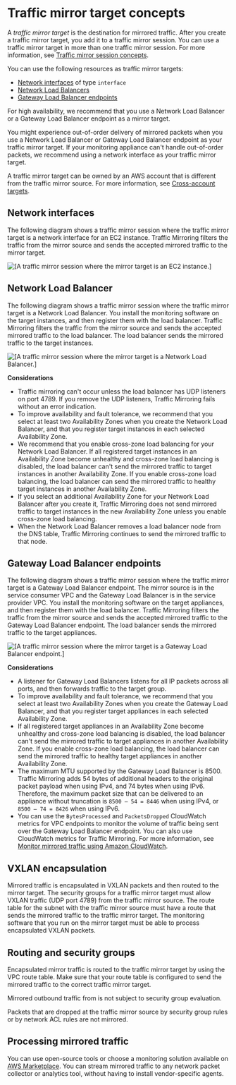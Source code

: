 # Traffic mirror target concepts<a name="traffic-mirroring-targets"></a>

A *traffic mirror target* is the destination for mirrored traffic\. After you create a traffic mirror target, you add it to a traffic mirror session\. You can use a traffic mirror target in more than one traffic mirror session\. For more information, see [Traffic mirror session concepts](traffic-mirroring-sessions.md)\.

You can use the following resources as traffic mirror targets:
+ [Network interfaces](#traffic-mirroring-targets-eni) of type `interface`
+ [Network Load Balancers](#traffic-mirroring-targets-nlb)
+ [Gateway Load Balancer endpoints](#traffic-mirroring-targets-gwlb)

For high availability, we recommend that you use a Network Load Balancer or a Gateway Load Balancer endpoint as a mirror target\.

You might experience out\-of\-order delivery of mirrored packets when you use a Network Load Balancer or Gateway Load Balancer endpoint as your traffic mirror target\. If your monitoring appliance can't handle out\-of\-order packets, we recommend using a network interface as your traffic mirror target\.

A traffic mirror target can be owned by an AWS account that is different from the traffic mirror source\. For more information, see [Cross\-account targets](cross-account-traffic-mirroring-targets.md)\.

## Network interfaces<a name="traffic-mirroring-targets-eni"></a>

The following diagram shows a traffic mirror session where the traffic mirror target is a network interface for an EC2 instance\. Traffic Mirroring filters the traffic from the mirror source and sends the accepted mirrored traffic to the mirror target\.

![\[A traffic mirror session where the mirror target is an EC2 instance.\]](http://docs.aws.amazon.com/vpc/latest/mirroring/images/get-started.png)

## Network Load Balancer<a name="traffic-mirroring-targets-nlb"></a>

The following diagram shows a traffic mirror session where the traffic mirror target is a Network Load Balancer\. You install the monitoring software on the target instances, and then register them with the load balancer\. Traffic Mirroring filters the traffic from the mirror source and sends the accepted mirrored traffic to the load balancer\. The load balancer sends the mirrored traffic to the target instances\.

![\[A traffic mirror session where the mirror target is a Network Load Balancer.\]](http://docs.aws.amazon.com/vpc/latest/mirroring/images/nlb-target.png)

**Considerations**
+ Traffic mirroring can't occur unless the load balancer has UDP listeners on port 4789\. If you remove the UDP listeners, Traffic Mirroring fails without an error indication\.
+ To improve availability and fault tolerance, we recommend that you select at least two Availability Zones when you create the Network Load Balancer, and that you register target instances in each selected Availability Zone\.
+ We recommend that you enable cross\-zone load balancing for your Network Load Balancer\. If all registered target instances in an Availability Zone become unhealthy and cross\-zone load balancing is disabled, the load balancer can't send the mirrored traffic to target instances in another Availability Zone\. If you enable cross\-zone load balancing, the load balancer can send the mirrored traffic to healthy target instances in another Availability Zone\.
+ If you select an additional Availability Zone for your Network Load Balancer after you create it, Traffic Mirroring does not send mirrored traffic to target instances in the new Availability Zone unless you enable cross\-zone load balancing\.
+ When the Network Load Balancer removes a load balancer node from the DNS table, Traffic Mirroring continues to send the mirrored traffic to that node\.

## Gateway Load Balancer endpoints<a name="traffic-mirroring-targets-gwlb"></a>

The following diagram shows a traffic mirror session where the traffic mirror target is a Gateway Load Balancer endpoint\. The mirror source is in the service consumer VPC and the Gateway Load Balancer is in the service provider VPC\. You install the monitoring software on the target appliances, and then register them with the load balancer\. Traffic Mirroring filters the traffic from the mirror source and sends the accepted mirrored traffic to the Gateway Load Balancer endpoint\. The load balancer sends the mirrored traffic to the target appliances\.

![\[A traffic mirror session where the mirror target is a Gateway Load Balancer endpoint.\]](http://docs.aws.amazon.com/vpc/latest/mirroring/images/gwlbe-target.png)

**Considerations**
+ A listener for Gateway Load Balancers listens for all IP packets across all ports, and then forwards traffic to the target group\.
+ To improve availability and fault tolerance, we recommend that you select at least two Availability Zones when you create the Gateway Load Balancer, and that you register target appliances in each selected Availability Zone\.
+ If all registered target appliances in an Availability Zone become unhealthy and cross\-zone load balancing is disabled, the load balancer can't send the mirrored traffic to target appliances in another Availability Zone\. If you enable cross\-zone load balancing, the load balancer can send the mirrored traffic to healthy target appliances in another Availability Zone\.
+ The maximum MTU supported by the Gateway Load Balancer is 8500\. Traffic Mirroring adds 54 bytes of additional headers to the original packet payload when using IPv4, and 74 bytes when using IPv6\. Therefore, the maximum packet size that can be delivered to an appliance without truncation is `8500 – 54 = 8446` when using IPv4, or `8500 – 74 = 8426` when using IPv6\.
+ You can use the `BytesProcessed` and `PacketsDropped` CloudWatch metrics for VPC endpoints to monitor the volume of traffic being sent over the Gateway Load Balancer endpoint\. You can also use CloudWatch metrics for Traffic Mirroring\. For more information, see [Monitor mirrored traffic using Amazon CloudWatch](traffic-mirror-cloudwatch.md)\.

## VXLAN encapsulation<a name="traffic-mirroring-vxlan-encapsulation"></a>

Mirrored traffic is encapsulated in VXLAN packets and then routed to the mirror target\. The security groups for a traffic mirror target must allow VXLAN traffic \(UDP port 4789\) from the traffic mirror source\. The route table for the subnet with the traffic mirror source must have a route that sends the mirrored traffic to the traffic mirror target\. The monitoring software that you run on the mirror target must be able to process encapsulated VXLAN packets\.

## Routing and security groups<a name="traffic-mirroring-routing"></a>

Encapsulated mirror traffic is routed to the traffic mirror target by using the VPC route table\. Make sure that your route table is configured to send the mirrored traffic to the correct traffic mirror target\.

Mirrored outbound traffic from is not subject to security group evaluation\.

Packets that are dropped at the traffic mirror source by security group rules or by network ACL rules are not mirrored\.

## Processing mirrored traffic<a name="traffic-mirroring-targets-options"></a>

You can use open\-source tools or choose a monitoring solution available on [AWS Marketplace](http://aws.amazon.com/marketplace/)\. You can stream mirrored traffic to any network packet collector or analytics tool, without having to install vendor\-specific agents\.
